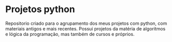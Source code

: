 # Projetos python
 Repositorio criado para o agrupamento dos meus projetos com python, com materiais antigos e mais recentes.
 Possui projetos da matéria de algoritmos e lógica da programação, mas também de cursos e próprios.
